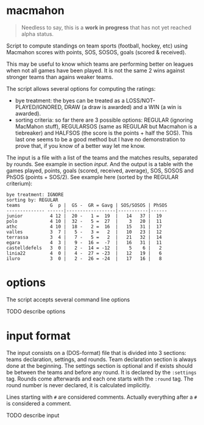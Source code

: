 # macmahon

> Needless to say, this is a **work in progress** that has not yet reached alpha status.

Script to compute standings on team sports (football, hockey, etc) using Macmahon scores with points, SOS, SOSOS, goals (scored &amp; received).

This may be useful to know which teams are performing better on leagues when not all games have been played. It is not the same 2 wins against stronger teams than agains weaker teams.

The script allows several options for computing the ratings:

- bye treatment: the byes can be treated as a LOSS/NOT-PLAYED/IGNORED, DRAW (a draw is awarded) and a WIN (a win is awarded).
- sorting criteria: so far there are 3 possible options: REGULAR (ignoring MacMahon stuff), REGULARSOS (same as REGULAR but Macmahon is a tiebreaker) and HALFSOS (the score is the points + half the SOS). This last one seems to be a good method but I have no demonstration to prove that, if you know of a better way let me know.

The input is a file with a list of the teams and the matches results, separated by rounds. See example in section _input_. And the output is a table with the games played, points, goals (scored, received, average), SOS, SOSOS and PhSOS (points + SOS/2). See example here (sorted by the REGULAR criterium):

```
bye treatment: IGNORE
sorting by: REGULAR
teams           G  p |  GS -  GR = Gavg | SOS/SOSOS | PhSOS
-------------- ------|------------------|-----------|------
junior          4 12 |  20 -   1 =  19  |   14   37 |  19
polo            4 10 |  32 -   5 =  27  |    3   20 |  11
athc            4 10 |  18 -   2 =  16  |   15   31 |  17
valles          3  7 |   5 -   3 =   2  |   10   23 |  12
terrassa        3  4 |   7 -   5 =   2  |   21   32 |  14
egara           4  3 |   9 -  16 =  -7  |   16   31 |  11
castelldefels   3  0 |   2 -  14 = -12  |    5    6 |   2
linia22         4  0 |   4 -  27 = -23  |   12   19 |   6
iluro           3  0 |   2 -  26 = -24  |   17   16 |   8
```

# options

The script accepts several command line options

TODO describe options

# input format

The input consists on a (DOS-format) file that is divided into 3 sections: teams declaration, settings, and rounds. Team declaration section is always done at the beginning. The settings section is optional and if exists should be between the teams and before any round. It is declared by the `:settings` tag. Rounds come afterwards and each one starts with the `:round` tag. The round number is never declared, it is calculated implicitly.

Lines starting with `#` are considered comments. Actually everything after a `#` is considered a comment.

TODO describe input
